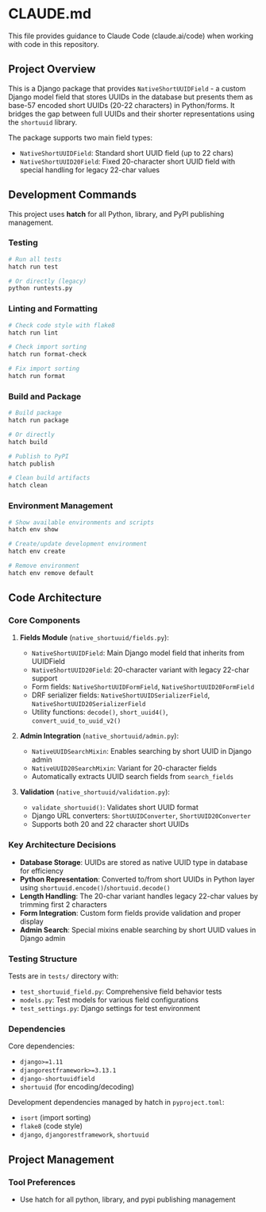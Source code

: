 # CLAUDE.md

This file provides guidance to Claude Code (claude.ai/code) when working with code in this repository.

## Project Overview

This is a Django package that provides `NativeShortUUIDField` - a custom Django model field that stores UUIDs in the database but presents them as base-57 encoded short UUIDs (20-22 characters) in Python/forms. It bridges the gap between full UUIDs and their shorter representations using the `shortuuid` library.

The package supports two main field types:
- `NativeShortUUIDField`: Standard short UUID field (up to 22 chars)
- `NativeShortUUID20Field`: Fixed 20-character short UUID field with special handling for legacy 22-char values

## Development Commands

This project uses **hatch** for all Python, library, and PyPI publishing management.

### Testing
```bash
# Run all tests
hatch run test

# Or directly (legacy)
python runtests.py
```

### Linting and Formatting
```bash
# Check code style with flake8
hatch run lint

# Check import sorting
hatch run format-check

# Fix import sorting
hatch run format
```

### Build and Package
```bash
# Build package
hatch run package

# Or directly
hatch build

# Publish to PyPI
hatch publish

# Clean build artifacts
hatch clean
```

### Environment Management
```bash
# Show available environments and scripts
hatch env show

# Create/update development environment
hatch env create

# Remove environment
hatch env remove default
```

## Code Architecture

### Core Components

1. **Fields Module** (`native_shortuuid/fields.py`):
   - `NativeShortUUIDField`: Main Django model field that inherits from UUIDField
   - `NativeShortUUID20Field`: 20-character variant with legacy 22-char support
   - Form fields: `NativeShortUUIDFormField`, `NativeShortUUID20FormField`
   - DRF serializer fields: `NativeShortUUIDSerializerField`, `NativeShortUUID20SerializerField`
   - Utility functions: `decode()`, `short_uuid4()`, `convert_uuid_to_uuid_v2()`

2. **Admin Integration** (`native_shortuuid/admin.py`):
   - `NativeUUIDSearchMixin`: Enables searching by short UUID in Django admin
   - `NativeUUID20SearchMixin`: Variant for 20-character fields
   - Automatically extracts UUID search fields from `search_fields`

3. **Validation** (`native_shortuuid/validation.py`):
   - `validate_shortuuid()`: Validates short UUID format
   - Django URL converters: `ShortUUIDConverter`, `ShortUUID20Converter`
   - Supports both 20 and 22 character short UUIDs

### Key Architecture Decisions

- **Database Storage**: UUIDs are stored as native UUID type in database for efficiency
- **Python Representation**: Converted to/from short UUIDs in Python layer using `shortuuid.encode()`/`shortuuid.decode()`
- **Length Handling**: The 20-char variant handles legacy 22-char values by trimming first 2 characters
- **Form Integration**: Custom form fields provide validation and proper display
- **Admin Search**: Special mixins enable searching by short UUID values in Django admin

### Testing Structure

Tests are in `tests/` directory with:
- `test_shortuuid_field.py`: Comprehensive field behavior tests
- `models.py`: Test models for various field configurations
- `test_settings.py`: Django settings for test environment

### Dependencies

Core dependencies:
- `django>=1.11`
- `djangorestframework>=3.13.1` 
- `django-shortuuidfield`
- `shortuuid` (for encoding/decoding)

Development dependencies managed by hatch in `pyproject.toml`:
- `isort` (import sorting)
- `flake8` (code style)
- `django`, `djangorestframework`, `shortuuid`

## Project Management

### Tool Preferences
- Use hatch for all python, library, and pypi publishing management